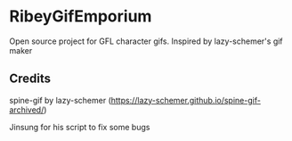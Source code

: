 # RibeyGifEmporium
Open source project for GFL character gifs.
Inspired by lazy-schemer's gif maker

## Credits
spine-gif by lazy-schemer (https://lazy-schemer.github.io/spine-gif-archived/)

Jinsung for his script to fix some bugs
